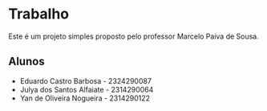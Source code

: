 # Trabalho

Este é um projeto simples proposto pelo professor Marcelo Paiva de Sousa.

## Alunos

- Eduardo Castro Barbosa - 2324290087
- Julya dos Santos Alfaiate - 2314290064
- Yan de Oliveira Nogueira - 2314290122